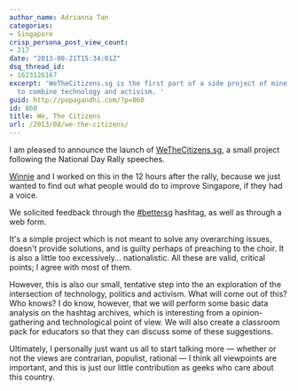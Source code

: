 ```yaml
---
author_name: Adrianna Tan
categories:
- Singapore
crisp_persona_post_view_count:
- 217
date: "2013-08-21T15:34:01Z"
dsq_thread_id:
- 1623126167
excerpt: 'WeTheCitizens.sg is the first part of a side project of mine, which aims
  to combine technology and activism. '
guid: http://popagandhi.com/?p=860
id: 860
title: We, The Citizens
url: /2013/08/we-the-citizens/
---
```


I am pleased to announce the launch of [WeTheCitizens.sg](http://www.wethecitizens.sg), a small project following the National Day Rally speeches.

[Winnie](http://winnielim.com) and I worked on this in the 12 hours after the rally, because we just wanted to find out what people would do to improve Singapore, if they had a voice.

We solicited feedback through the [#bettersg](https://twitter.com/search?q=%23bettersg&src=typd) hashtag, as well as through a web form.

It's a simple project which is not meant to solve any overarching issues, doesn't provide solutions, and is guilty perhaps of preaching to the choir. It is also a little too excessively&#8230; nationalistic. All these are valid, critical points; I agree with most of them.

However, this is also our small, tentative step into the an exploration of the intersection of technology, politics and activism. What will come out of this? Who knows? I do know, however, that we will perform some basic data analysis on the hashtag archives, which is interesting from a opinion-gathering and technological point of view. We will also create a classroom pack for educators so that they can discuss some of these suggestions.

Ultimately, I personally just want us all to start talking more — whether or not the views are contrarian, populist, rational — I think all viewpoints are important, and this is just our little contribution as geeks who care about this country.
